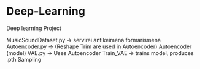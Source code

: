 # Deep-Learning

Deep learning Project


MusicSoundDataset.py -> servirei antikeimena formarismena
Autoencoder.py -> (Reshape Trim are used in Autoencoder) Autoencoder (model)
VAE.py -> Uses Autoencoder
Train_VAE -> trains model, produces .pth
Sampling

